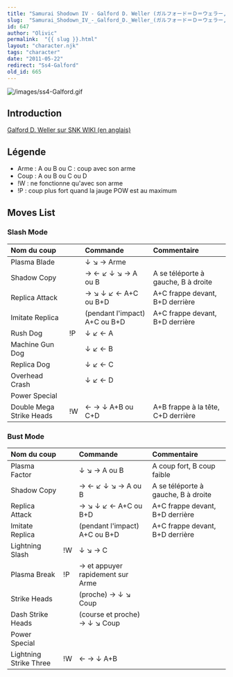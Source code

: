 ```yaml
---
title: "Samurai Shodown IV - Galford D. Weller (ガルフォード＝Ｄ＝ウェラー, Garufōdo Dī Werā)"
slug:  "Samurai_Shodown_IV_-_Galford_D._Weller_(ガルフォード＝Ｄ＝ウェラー,_Garufōdo_Dī_Werā)"
id: 647
author: "Olivic"
permalink:  "{{ slug }}.html"
layout: "character.njk"
tags: "character"
date: "2011-05-22"
redirect: "Ss4-Galford"
old_id: 665
---
```


![](/images/ss4-Galford.gif "/images/ss4-Galford.gif")

## Introduction

[Galford D. Weller sur SNK WIKI (en
anglais)](http://snk.wikia.com/wiki/Galford)

## Légende

- Arme : A ou B ou C : coup avec son arme
- Coup : A ou B ou C ou D
- !W : ne fonctionne qu'avec son arme
- !P : coup plus fort quand la jauge POW est au maximum

## Moves List

### Slash Mode

| Nom du coup              |     | Commande                      | Commentaire                         |
|:-------------------------|-----|:------------------------------|:------------------------------------|
| Plasma Blade             |     | ↓ ↘ → Arme                    |                                     |
| Shadow Copy              |     | → ← ↙ ↓ ↘ → A ou B            | A se téléporte à gauche, B à droite |
| Replica Attack           |     | → ↘ ↓ ↙ ← A+C ou B+D          | A+C frappe devant, B+D derrière     |
| Imitate Replica          |     | (pendant l'impact) A+C ou B+D | A+C frappe devant, B+D derrière     |
| Rush Dog                 | !P  | ↓ ↙ ← A                       |                                     |
| Machine Gun Dog          |     | ↓ ↙ ← B                       |                                     |
| Replica Dog              |     | ↓ ↙ ← C                       |                                     |
| Overhead Crash           |     | ↓ ↙ ← D                       |                                     |
| Power Special            |     |                               |                                     |
| Double Mega Strike Heads | !W  | ← → ↓ A+B ou C+D              | A+B frappe à la tête, C+D derrière  |

### Bust Mode

| Nom du coup            |     | Commande                         | Commentaire                         |
|:-----------------------|-----|:---------------------------------|:------------------------------------|
| Plasma Factor          |     | ↓ ↘ → A ou B                     | A coup fort, B coup faible          |
| Shadow Copy            |     | → ← ↙ ↓ ↘ → A ou B               | A se téléporte à gauche, B à droite |
| Replica Attack         |     | → ↘ ↓ ↙ ← A+C ou B+D             | A+C frappe devant, B+D derrière     |
| Imitate Replica        |     | (pendant l'impact) A+C ou B+D    | A+C frappe devant, B+D derrière     |
| Lightning Slash        | !W  | ↓ ↘ → C                          |                                     |
| Plasma Break           | !P  | → et appuyer rapidement sur Arme |                                     |
| Strike Heads           |     | (proche) → ↓ ↘ Coup              |                                     |
| Dash Strike Heads      |     | (course et proche) → ↓ ↘ Coup    |                                     |
| Power Special          |     |                                  |                                     |
| Lightning Strike Three | !W  | ← → ↓ A+B                        |                                     |
